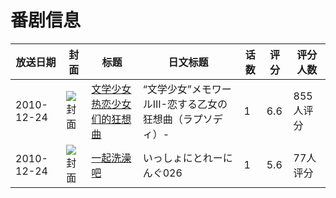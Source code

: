 # 番剧信息

|放送日期|封面|标题|日文标题|话数|评分|评分人数|
|---|---|---|---|---|---|---|
|2010-12-24|![封面](https://lain.bgm.tv/pic/cover/c/93/79/6814_iwQO7.jpg)|[文学少女 热恋少女们的狂想曲](https://bangumi.tv/subject/6814)|“文学少女”メモワールIII-恋する乙女の狂想曲（ラプソディ）-|1|6.6|855人评分|
|2010-12-24|![封面](https://lain.bgm.tv/pic/cover/c/46/aa/9751_c9wVx.jpg)|[一起洗澡吧](https://bangumi.tv/subject/9751)|いっしょにとれーにんぐ026|1|5.6|77人评分|

